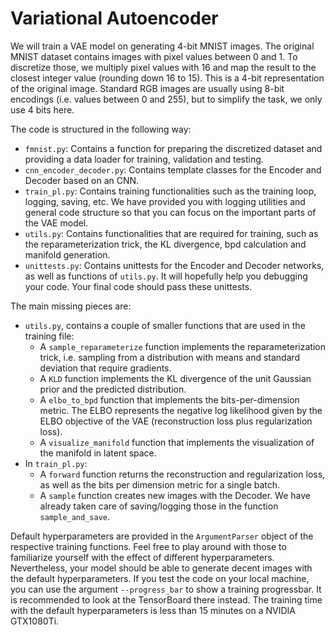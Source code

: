 # Variational Autoencoder


We will train a VAE model on generating 4-bit MNIST images. The original MNIST dataset contains images with pixel values between 0 and 1. To discretize those, we multiply pixel values with 16 and map the result to the closest integer value (rounding down 16 to 15). This is a 4-bit representation of the original image. Standard RGB images are usually using 8-bit encodings (i.e. values between 0 and 255), but to simplify the task, we only use 4 bits here.

The code is structured in the following way:
* `fmnist.py`: Contains a function for preparing the discretized dataset and providing a data loader for training, validation and testing.
* `cnn_encoder_decoder.py`: Contains template classes for the Encoder and Decoder based on an CNN.
* `train_pl.py`: Contains training functionalities such as the training loop, logging, saving, etc. We have provided you with logging utilities and general code structure so that you can focus on the important parts of the VAE model.
* `utils.py`: Contains functionalities that are required for training, such as the reparameterization trick, the KL divergence, bpd calculation and manifold generation.
* `unittests.py`: Contains unittests for the Encoder and Decoder networks, as well as functions of `utils.py`. It will hopefully help you debugging your code. Your final code should pass these unittests.

The main missing pieces are:
* `utils.py`, contains a couple of smaller functions that are used in the training file:
  *  A `sample_reparameterize` function implements the reparameterization trick, i.e. sampling from a distribution with means and standard deviation that require gradients.
  * A `KLD` function implements the KL divergence of the unit Gaussian prior and the predicted distribution.
  * A `elbo_to_bpd` function that implements the bits-per-dimension metric. The ELBO represents the negative log likelihood given by the ELBO objective of the VAE (reconstruction loss plus regularization loss).
  * A `visualize_manifold` function that implements the visualization of the manifold in latent space.
* In `train_pl.py`:
  * A `forward` function returns the reconstruction and regularization loss, as well as the bits per dimension metric for a single batch.
  * A `sample` function creates new images with the Decoder. We have already taken care of saving/logging those in the function `sample_and_save`.

Default hyperparameters are provided in the `ArgumentParser` object of the respective training functions. Feel free to play around with those to familiarize yourself with the effect of different hyperparameters. Nevertheless, your model should be able to generate decent images with the default hyperparameters.
  If you test the code on your local machine, you can use the argument `--progress_bar` to show a training progressbar. It is recommended to look at the TensorBoard there instead.
  The training time with the default hyperparameters is less than 15 minutes on a NVIDIA GTX1080Ti.